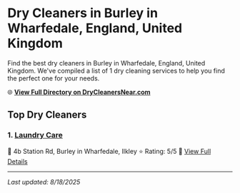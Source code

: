 # Dry Cleaners in Burley in Wharfedale, England, United Kingdom

Find the best dry cleaners in Burley in Wharfedale, England, United Kingdom. We've compiled a list of 1 dry cleaning services to help you find the perfect one for your needs.

🌐 **[View Full Directory on DryCleanersNear.com](https://drycleanersnear.com/city/United%20Kingdom/England/Burley%20in%20Wharfedale)**

## Top Dry Cleaners

### 1. [Laundry Care](https://drycleanersnear.com/dryCleaner/6892b82b7a636409f9a33c7f/laundry-care)
📍 4b Station Rd, Burley in Wharfedale, Ilkley
⭐ Rating: 5/5
🔗 [View Full Details](https://drycleanersnear.com/dryCleaner/6892b82b7a636409f9a33c7f/laundry-care)


---

*Last updated: 8/18/2025*
